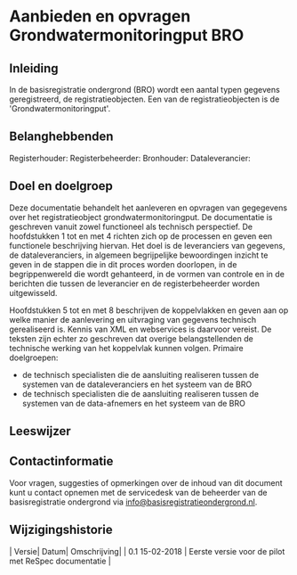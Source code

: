 # Aanbieden en opvragen Grondwatermonitoringput BRO	

##	Inleiding
In de basisregistratie ondergrond (BRO) wordt een aantal typen gegevens geregistreerd, de registratieobjecten. Een van de registratieobjecten is de 'Grondwatermonitoringput'. 

## Belanghebbenden
Registerhouder:
Registerbeheerder:
Bronhouder:
Dataleverancier:

## Doel en doelgroep

Deze documentatie behandelt het aanleveren en opvragen van gegegevens over het registratieobject grondwatermonitoringput. 
De documentatie is geschreven vanuit zowel functioneel als technisch perspectief.
De hoofdstukken 1 tot en met 4 richten zich op de processen en geven een functionele beschrijving hiervan. Het doel is de leveranciers van gegevens, de dataleveranciers, in algemeen begrijpelijke bewoordingen inzicht te geven in de stappen die in dit proces worden doorlopen, in de begrippenwereld die wordt gehanteerd, in de vormen van controle en in de berichten die tussen de leverancier en de registerbeheerder worden uitgewisseld. 

Hoofdstukken 5 tot en met 8 beschrijven de koppelvlakken en geven aan op welke manier de aanlevering en uitvraging van gegevens technisch gerealiseerd is. Kennis van XML en webservices is daarvoor vereist. De teksten zijn echter zo geschreven dat overige belangstellenden de technische werking van het koppelvlak kunnen volgen.
Primaire doelgroepen:
* de technisch specialisten die de aansluiting realiseren tussen de systemen van de dataleveranciers en het systeem van de BRO
* de technisch specialisten die de aansluiting realiseren tussen de systemen van de data-afnemers en het systeem van de BRO

## Leeswijzer

## Contactinformatie
Voor vragen, suggesties of opmerkingen over de inhoud van dit document kunt u contact opnemen met de servicedesk van de beheerder van de basisregistratie ondergrond via <info@basisregistratieondergrond.nl>.

## Wijzigingshistorie


| Versie| Datum| Omschrijving|
| 0.1  15-02-2018  | Eerste versie voor de pilot met ReSpec documentatie |
